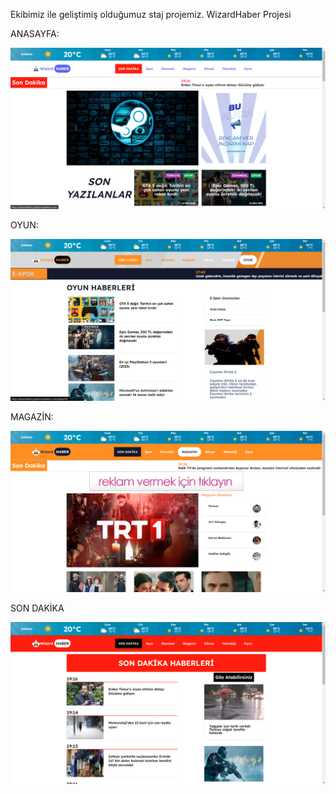 Ekibimiz ile geliştimiş olduğumuz staj projemiz.
WizardHaber Projesi

ANASAYFA:

![Preview](https://github.com/Uralozarslann/WizardHaber/blob/main/screenshots/1.png)

OYUN:

![Preview](https://github.com/Uralozarslann/WizardHaber/blob/main/screenshots/2.png)

MAGAZİN:

![Preview](https://github.com/Uralozarslann/WizardHaber/blob/main/screenshots/3.png)

SON DAKİKA

![Preview](https://github.com/Uralozarslann/WizardHaber/blob/main/screenshots/4.png)
